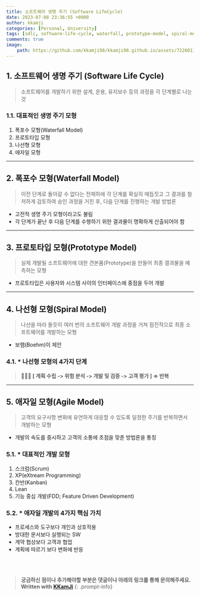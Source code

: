 ```yaml
---
title: 소프트웨어 생명 주기 (Software LifeCycle)
date: 2023-07-08 23:36:55 +0900
author: kkamji
categories: [Personal, University]
tags: [sdlc, software-life-cycle, waterfall, prototype-model, spiral-model, agile, agile-model, scrum]     # TAG names should always be lowercase
comments: true
image: 
    path: https://github.com/kkamji98/kkamji98.github.io/assets/72260110/87055239-475b-4e8c-b3e5-c8fe594a2063
---
```


## 1. 소프트웨어 생명 주기 (Software Life Cycle)

> 소프트웨어를 개발하기 위한 설계, 운용, 유지보수 등의 과정을 각 단계별로 나눈 것
> 

### 1.1. 대표적인 생명 주기 모형

1. 폭포수 모형(Waterfall Model)
2. 프로토타입 모형
3. 나선형 모형
4. 애자일 모형

---

## 2. 폭포수 모형(Waterfall Model)

> 이전 단계로 돌아갈 수 없다는 전제하에 각 단계를 확실히 매듭짓고 그 결과를 철저하게 검토하여 승인 과정을 거친 후, 다음 단계를 진행하는 개발 방법론
> 
- 고전적 생명 주기 모형이라고도 불림
- 각 단계가 끝난 후 다음 단계를 수행하기 위한 결과물이 명확하게 산출되어야 함

---

## 3. 프로토타입 모형(Prototype Model)

> 실제 개발될 소프트웨어에 대한 견본품(Prototype)을 만들어 최종 결과물을 예측하는 모형
> 
- 프로토타입은 사용자와 시스템 사이의 인터페이스에 중점을 두어 개발

---

## 4. 나선형 모형(Spiral Model)

> 나선을 따라 돌듯이 여러 번의 소프트웨어 개발 과정을 거쳐 점진적으로 최종 소프트웨어를 개발하는 모형
> 
- 보헴(Boehm)이 제안

### 4.1. * 나선형 모형의 4가지 단계

>  **👨🏽‍🦯 [ 계획 수립 -> 위험 분석 -> 개발 및 검증 -> 고객 평가 ] ⇒ 반복**

---

## 5. 애자일 모형(Agile Model)

> 고객의 요구사항 변화에 유연하게 대응할 수 있도록 일정한 주기를 반복하면서 개발하는 모형
> 
- 개발의 속도를 중시하고 고객의 소통에 초점을 맞춘 방법론을 통칭

### 5.1. * 대표적인 개발 모형

1. 스크럼(Scrum)
2. XP(eXtream Programming)
3. 칸반(Kanban)
4. Lean
5. 기능 중심 개발(FDD; Feature Driven Development)

### 5.2. * 애자일 개발의 4가지 핵심 가치

- 프로세스와 도구보다 개인과 상호작용
- 방대한 문서보다 실행되는 SW
- 계약 협상보다 고객과 협업
- 계획에 따르기 보다 변화에 반응

<br><br>

> **궁금하신 점이나 추가해야할 부분은 댓글이나 아래의 링크를 통해 문의해주세요.**  
> **Written with [KKamJi](https://www.linkedin.com/in/taejikim/)**
{: .prompt-info}
